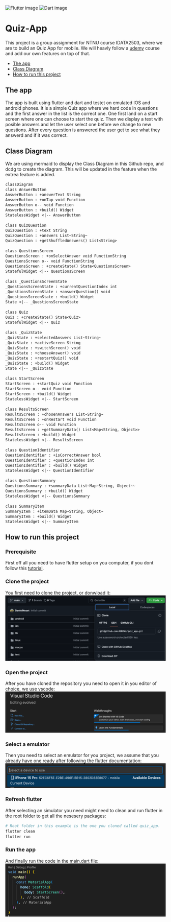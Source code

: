 ![Flutter image](https://img.shields.io/badge/Flutter-02569B?style=for-the-badge&logo=flutter&logoColor=white)
![Dart image](https://img.shields.io/badge/Dart-0175C2?style=for-the-badge&logo=dart&logoColor=white)

# Quiz-App

This project is a group assignment for NTNU course IDATA2503, where we are to build an Quiz App for mobile. We will heavly follow a [udemy](https://www.udemy.com/course/learn-flutter-dart-to-build-ios-android-apps/?couponCode=24T4MT90924A) course and add our own features on top of that.

- [The app](#the-app)
- [Class Diagram](#class-diagram)
- [How to run this project](#how-to-run-this-project)

## The app

The app is built using flutter and dart and testet on emulated IOS and
android phones. It is a simple Quiz app where we hard code in questions and the
first answer in the list is the correct one. One first land on a start screen where one can choose to start the quiz. Then we display a text with posible answers and let the user select one before we change to new questions. After every question is answered the user get to see what they answerd and if it was correct.

## Class Diagram

We are using mermaid to display the Class Diagram in this Github repo, and dcdg to create the diagram. This will be updated in the feature when the extrea feature is added.

```mermaid
classDiagram
class AnswerButton
AnswerButton : +answerText String
AnswerButton : +onTap void Function
AnswerButton o-- void Function
AnswerButton : +build() Widget
StatelessWidget <|-- AnswerButton

class QuizQuestion
QuizQuestion : +text String
QuizQuestion : +answers List~String~
QuizQuestion : +getShuffledAnswers() List<String>

class QuestionsScreen
QuestionsScreen : +onSelectAnswer void FunctionString
QuestionsScreen o-- void FunctionString
QuestionsScreen : +createState() State<QuestionsScreen>
StatefulWidget <|-- QuestionsScreen

class _QuestionsScreenState
_QuestionsScreenState : +currentQuestionIndex int
_QuestionsScreenState : +answerQuestion() void
_QuestionsScreenState : +build() Widget
State <|-- _QuestionsScreenState

class Quiz
Quiz : +createState() State<Quiz>
StatefulWidget <|-- Quiz

class _QuizState
_QuizState : +selectedAnswers List~String~
_QuizState : +activeScreen String
_QuizState : +switchScreen() void
_QuizState : +chooseAnswer() void
_QuizState : +restartQuiz() void
_QuizState : +build() Widget
State <|-- _QuizState

class StartScreen
StartScreen : +startQuiz void Function
StartScreen o-- void Function
StartScreen : +build() Widget
StatelessWidget <|-- StartScreen

class ResultsScreen
ResultsScreen : +chosenAnswers List~String~
ResultsScreen : +onRestart void Function
ResultsScreen o-- void Function
ResultsScreen : +getSummaryData() List<Map<String, Object>>
ResultsScreen : +build() Widget
StatelessWidget <|-- ResultsScreen

class QuestionIdentifier
QuestionIdentifier : +isCorrectAnswer bool
QuestionIdentifier : +questionIndex int
QuestionIdentifier : +build() Widget
StatelessWidget <|-- QuestionIdentifier

class QuestionsSummary
QuestionsSummary : +summaryData List~Map~String, Object~~
QuestionsSummary : +build() Widget
StatelessWidget <|-- QuestionsSummary

class SummaryItem
SummaryItem : +itemData Map~String, Object~
SummaryItem : +build() Widget
StatelessWidget <|-- SummaryItem
```

## How to run this project

### Prerequisite

First off all you need to have flutter setup on you computer, if you dont follow this [tutorial](https://docs.flutter.dev/get-started/install).

### Clone the project

You first need to clone the project, or donwload it:
![Clone github repo](doc/Clone.png)

### Open the project

After you have cloned the repository you need to open it in you editor of choice, we use vscode:
![vscode repository](doc/vscode.png)

### Select a emulator

Then you need to select an emulator for you project, we assume that you already have one ready after following the flutter documentation:
![Select Simulator vscode](doc/SelectSimulator.png)

### Refresh flutter

After selecting an simulator you need might need to clean and run flutter in the root folder to get all the nesesery packages:

```sh
# Root folder in this example is the one you cloned called quiz_app.
flutter clean
flutter run
```

### Run the app

And finally run the code in the [main.dart](lib/main.dart) file:
![vscode run main](doc/RunMain.png)
